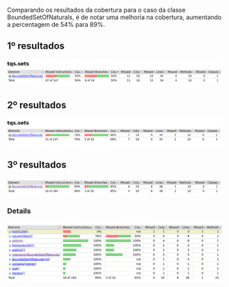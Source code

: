 Comparando os resultados da cobertura para o caso da classe BoundedSetOfNaturals,
é de notar uma melhoria na cobertura, aumentando a percentagem de 54% para 89%.

## 1º resultados
<p align="center">
    <img src="img/coveragelab1_2sets1.png">
</p>

## 2º resultados
<p align="center">
    <img src="img/coveragelab1_2sets2.png">
</p>

## 3º resultados
<p align="center">
    <img src="img/coveragelab1_2sets3_1.png">
</p>

### Details
<p align="center">
    <img src="img/coveragelab1_2sets3_2.png">
</p>